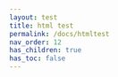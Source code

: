```yaml
---
layout: test
title: html test
permalink: /docs/htmltest
nav_order: 12
has_children: true
has_toc: false
---
```

